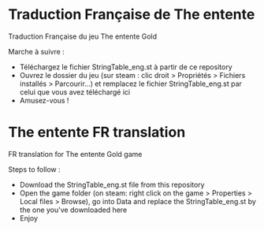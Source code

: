 # Traduction Française de The entente
Traduction Française du jeu The entente Gold

Marche à suivre : 
- Téléchargez le fichier StringTable_eng.st à partir de ce repository
- Ouvrez le dossier du jeu (sur steam : clic droit > Propriétés > Fichiers installés > Parcourir...) et remplacez le fichier StringTable_eng.st par celui que vous avez téléchargé ici
- Amusez-vous !

# The entente FR translation
FR translation for The entente Gold game

Steps to follow :
- Download the StringTable_eng.st file from this repository
- Open the game folder (on steam: right click on the game > Properties > Local files > Browse), go into Data and replace the StringTable_eng.st by the one you've downloaded here
- Enjoy

